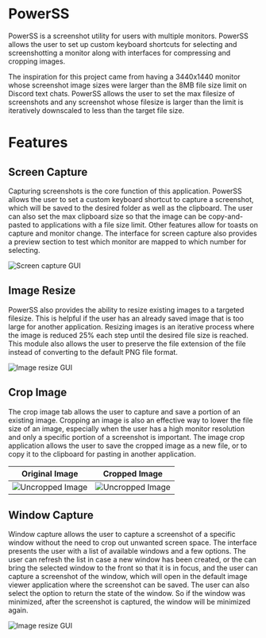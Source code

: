 # PowerSS

PowerSS is a screenshot utility for users with multiple monitors. PowerSS allows the user to set up custom keyboard shortcuts for selecting and screenshotting a monitor along with interfaces for compressing and cropping images.

The inspiration for this project came from having a 3440x1440 monitor whose screenshot image sizes were larger than the 8MB file size limit on Discord text chats. PowerSS allows the user to set the max filesize of screenshots and any screenshot whose filesize is larger than the limit is iteratively downscaled to less than the target file size.

# Features

## Screen Capture

Capturing screenshots is the core function of this application. PowerSS allows the user to set a custom keyboard shortcut to capture a screenshot, which will be saved to the desired folder as well as the clipboard. The user can also set the max clipboard size so that the image can be copy-and-pasted to applications with a file size limit. Other features allow for toasts on capture and monitor change. The interface for screen capture also provides a preview section to test which monitor are mapped to which number for selecting.

![Screen capture GUI](http://dpiner.com/projects/CropScreenshot/images/ScreenCapture.png)

## Image Resize

PowerSS also provides the ability to resize existing images to a targeted filesize. This is helpful if the user has an already saved image that is too large for another application. Resizing images is an iterative process where the image is reduced 25% each step until the desired file size is reached. This module also allows the user to preserve the file extension of the file instead of converting to the default PNG file format.

![Image resize GUI](http://dpiner.com/projects/CropScreenshot/images/ResizeImage.png)

## Crop Image

The crop image tab allows the user to capture and save a portion of an existing image. Cropping an image is also an effective way to lower the file size of an image, especially when the user has a high monitor resolution and only a specific portion of a screenshot is important. The image crop application allows the user to save the cropped image as a new file, or to copy it to the clipboard for pasting in another application.

| Original Image                                                                           | Cropped Image                                                                            |
|------------------------------------------------------------------------------------------|------------------------------------------------------------------------------------------|
| ![Uncropped Image](http://dpiner.com/projects/CropScreenshot/images/CropScreenshot1.png) | ![Uncropped Image](http://dpiner.com/projects/CropScreenshot/images/CropScreenshot2.png) |

## Window Capture

Window capture allows the user to capture a screenshot of a specific window without the need to crop out unwanted screen space. The interface presents the user with a list of available windows and a few options. The user can refresh the list in case a new window has been created, or the can bring the selected window to the front so that it is in focus, and the user can capture a screenshot of the window, which will open in the default image viewer application where the screenshot can be saved. The user can also select the option to return the state of the window. So if the window was minimized, after the screenshot is captured, the window will be minimized again.

![Image resize GUI](http://dpiner.com/projects/CropScreenshot/images/WindowCapture2.png)